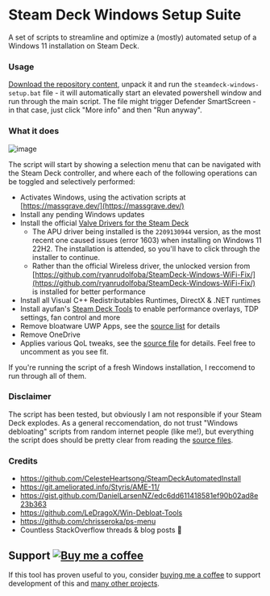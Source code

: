 # Steam Deck Windows Setup Suite

A set of scripts to streamline and optimize a (mostly) automated setup of a Windows 11 installation on Steam Deck.

### Usage
[Download the repository content](https://github.com/leoncvlt/steamdeck-windows-setup-suite/archive/refs/heads/main.zip), unpack it and run the `steamdeck-windows-setup.bat` file - it will automatically start an elevated powershell window and run through the main script. The file might trigger Defender SmartScreen - in that case, just click "More info" and then "Run anyway".

### What it does

![image](https://github.com/leoncvlt/steamdeck-windows-setup-suite/assets/4929974/147841d4-54b7-4e09-88aa-ca8fd1c78dbe)

The script will start by showing a selection menu that can be navigated with the Steam Deck controller, and where each of the following operations can be toggled and selectively performed:

- Activates Windows, using the activation scripts at [https://massgrave.dev/](https://massgrave.dev/)
- Install any pending Windows updates
- Install the official [Valve Drivers for the Steam Deck](https://help.steampowered.com/en/faqs/view/6121-ECCD-D643-BAA8)
  - The APU driver being installed is the `2209130944` version, as the most recent one caused issues (error 1603) when installing on Windows 11 22H2. The installation is attended, so you'll have to click through the installer to continue. 
  - Rather than the official Wireless driver, the unlocked version from [https://github.com/ryanrudolfoba/SteamDeck-Windows-WiFi-Fix/](https://github.com/ryanrudolfoba/SteamDeck-Windows-WiFi-Fix/) is installed for better performance
- Install all Visual C++ Redistributables Runtimes, DirectX & .NET runtimes
- Install ayufan's [Steam Deck Tools](https://github.com/ayufan/steam-deck-tools) to enable performance overlays, TDP settings, fan control and more
- Remove bloatware UWP Apps, see the [source list](data/bloat.json) for details
- Remove OneDrive
- Applies various QoL tweaks, see the [source file](libs/apply-tweaks.ps1) for details. Feel free to uncomment as you see fit.

 If you're running the script of a fresh Windows installation, I reccomend to run through all of them.

### Disclaimer
The script has been tested, but obviously I am not responsible if your Steam Deck explodes. As a general reccomendation, do not trust "Windows debloating" scripts from random internet people (like me!), but everything the script does should be pretty clear from reading the [source files](steamdeck-windows-setup.ps1).

### Credits
- https://github.com/CelesteHeartsong/SteamDeckAutomatedInstall
- https://git.ameliorated.info/Styris/AME-11/
- https://gist.github.com/DanielLarsenNZ/edc6dd611418581ef90b02ad8e23b363
- https://github.com/LeDragoX/Win-Debloat-Tools
- https://github.com/chrisseroka/ps-menu
- Countless StackOverflow threads & blog posts 🫡

## Support [![Buy me a coffee](https://img.shields.io/badge/-buy%20me%20a%20coffee-lightgrey?style=flat&logo=buy-me-a-coffee&color=FF813F&logoColor=white "Buy me a coffee")](https://www.buymeacoffee.com/leoncvlt)
If this tool has proven useful to you, consider [buying me a coffee](https://www.buymeacoffee.com/leoncvlt) to support development of this and [many other projects](https://github.com/leoncvlt?tab=repositories).
